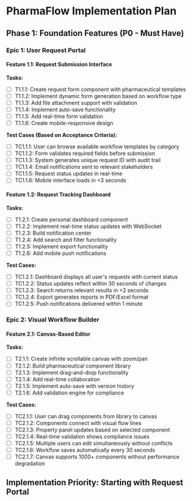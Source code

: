 # PharmaFlow Implementation Plan

## Phase 1: Foundation Features (P0 - Must Have)

### Epic 1: User Request Portal
#### Feature 1.1: Request Submission Interface

**Tasks:**
- [ ] T1.1.1: Create request form component with pharmaceutical templates
- [ ] T1.1.2: Implement dynamic form generation based on workflow type
- [ ] T1.1.3: Add file attachment support with validation
- [ ] T1.1.4: Implement auto-save functionality
- [ ] T1.1.5: Add real-time form validation
- [ ] T1.1.6: Create mobile-responsive design

**Test Cases (Based on Acceptance Criteria):**
- [ ] TC1.1.1: User can browse available workflow templates by category
- [ ] TC1.1.2: Form validates required fields before submission
- [ ] TC1.1.3: System generates unique request ID with audit trail
- [ ] TC1.1.4: Email notifications sent to relevant stakeholders
- [ ] TC1.1.5: Request status updates in real-time
- [ ] TC1.1.6: Mobile interface loads in <3 seconds

#### Feature 1.2: Request Tracking Dashboard

**Tasks:**
- [ ] T1.2.1: Create personal dashboard component
- [ ] T1.2.2: Implement real-time status updates with WebSocket
- [ ] T1.2.3: Build notification center
- [ ] T1.2.4: Add search and filter functionality
- [ ] T1.2.5: Implement export functionality
- [ ] T1.2.6: Add mobile push notifications

**Test Cases:**
- [ ] TC1.2.1: Dashboard displays all user's requests with current status
- [ ] TC1.2.2: Status updates reflect within 30 seconds of changes
- [ ] TC1.2.3: Search returns relevant results in <2 seconds
- [ ] TC1.2.4: Export generates reports in PDF/Excel format
- [ ] TC1.2.5: Push notifications delivered within 1 minute

### Epic 2: Visual Workflow Builder
#### Feature 2.1: Canvas-Based Editor

**Tasks:**
- [ ] T2.1.1: Create infinite scrollable canvas with zoom/pan
- [ ] T2.1.2: Build pharmaceutical component library
- [ ] T2.1.3: Implement drag-and-drop functionality
- [ ] T2.1.4: Add real-time collaboration
- [ ] T2.1.5: Implement auto-save with version history
- [ ] T2.1.6: Add validation engine for compliance

**Test Cases:**
- [ ] TC2.1.1: User can drag components from library to canvas
- [ ] TC2.1.2: Components connect with visual flow lines
- [ ] TC2.1.3: Property panel updates based on selected component
- [ ] TC2.1.4: Real-time validation shows compliance issues
- [ ] TC2.1.5: Multiple users can edit simultaneously without conflicts
- [ ] TC2.1.6: Workflow saves automatically every 30 seconds
- [ ] TC2.1.7: Canvas supports 1000+ components without performance degradation

## Implementation Priority: Starting with Request Portal